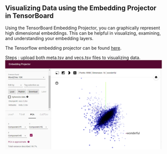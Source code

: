 ## Visualizing Data using the Embedding Projector in TensorBoard

Using the TensorBoard Embedding Projector, you can graphically represent high dimensional embeddings. This can be helpful in visualizing, examining, and understanding your embedding layers.

The Tensorflow embedding projector can be found [here](https://projector.tensorflow.org/).

Steps :
upload both meta.tsv and vecs.tsv files to visualizing data.
![](Emb.png)

